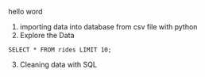 hello word
1. importing data into database from csv file with python
2. Explore the Data

``` SELECT * FROM rides LIMIT 10; ```

3. Cleaning data with SQL